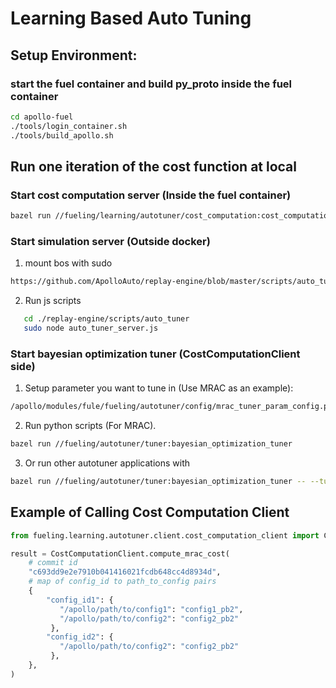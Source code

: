 # Learning Based Auto Tuning

## Setup Environment:

### start the fuel container and build py_proto inside the fuel container
```bash
cd apollo-fuel
./tools/login_container.sh
./tools/build_apollo.sh
```

## Run one iteration of the cost function at local

### Start cost computation server (**Inside the fuel container**)
```bash
bazel run //fueling/learning/autotuner/cost_computation:cost_computation_server
```

### Start simulation server (**Outside docker**)

1. mount bos with sudo
```bash
https://github.com/ApolloAuto/replay-engine/blob/master/scripts/auto_tuner/start_sim_service.sh#L5      line 5 and 6 here
```

2. Run js scripts
```bash
   cd ./replay-engine/scripts/auto_tuner
   sudo node auto_tuner_server.js
```

### Start bayesian optimization tuner (CostComputationClient side)

1. Setup parameter you want to tune in (Use MRAC as an example):
```bash
/apollo/modules/fule/fueling/autotuner/config/mrac_tuner_param_config.pb.txt
```

2. Run python scripts (For MRAC).
```bash
bazel run //fueling/autotuner/tuner:bayesian_optimization_tuner
```

3. Or run other autotuner applications with
```bash
bazel run //fueling/autotuner/tuner:bayesian_optimization_tuner -- --tuner_param_config_filename=<user defined tuner_param_config>
```


## Example of Calling Cost Computation Client
```python
from fueling.learning.autotuner.client.cost_computation_client import CostComputationClient

result = CostComputationClient.compute_mrac_cost(
    # commit id
    "c693dd9e2e7910b041416021fcdb648cc4d8934d",
    # map of config_id to path_to_config pairs
    {
        "config_id1": {
           "/apollo/path/to/config1": "config1_pb2",
           "/apollo/path/to/config2": "config2_pb2"
         },
        "config_id2": {
           "/apollo/path/to/config2": "config2_pb2"
         },
    },
)
```
